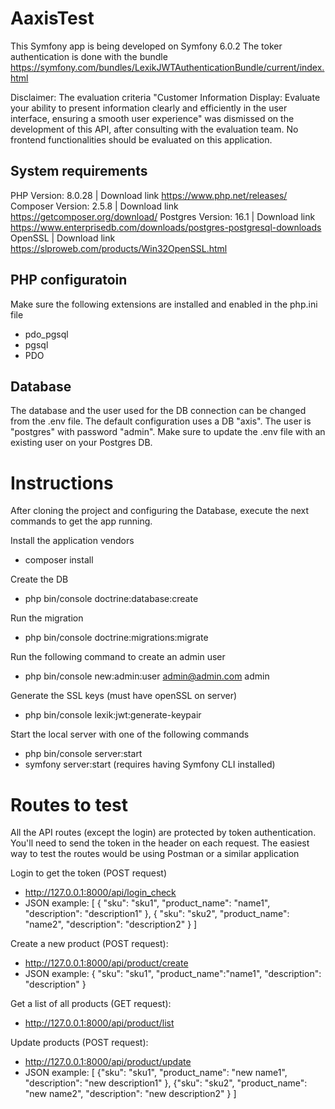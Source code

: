 # AaxisTest

This Symfony app is being developed on Symfony 6.0.2
The toker authentication is done with the bundle https://symfony.com/bundles/LexikJWTAuthenticationBundle/current/index.html

Disclaimer:
The evaluation criteria "Customer Information Display: Evaluate your ability to present information clearly and
efficiently in the user interface, ensuring a smooth user experience" was dismissed on the development of this API, after consulting with the evaluation team. No frontend functionalities should be evaluated on this application.

## System requirements

PHP Version: 8.0.28 | Download link https://www.php.net/releases/
Composer Version: 2.5.8 | Download link https://getcomposer.org/download/
Postgres Version: 16.1 | Download link https://www.enterprisedb.com/downloads/postgres-postgresql-downloads
OpenSSL | Download link https://slproweb.com/products/Win32OpenSSL.html

## PHP configuratoin

Make sure the following extensions are installed and enabled in the php.ini file

- pdo_pgsql
- pgsql
- PDO

## Database 

The database and the user used for the DB connection can be changed from the .env file. 
The default configuration uses a DB "axis". The user is "postgres" with password "admin". Make sure to update the .env file with an existing user on your Postgres DB.

# Instructions
After cloning the project and configuring the Database, execute the next commands to get the app running. 

Install the application vendors
- composer install

Create the DB
- php bin/console doctrine:database:create

Run the migration
- php bin/console doctrine:migrations:migrate

Run the following command to create an admin user
- php bin/console new:admin:user admin@admin.com admin

Generate the SSL keys (must have openSSL on server)
- php bin/console lexik:jwt:generate-keypair

Start the local server with one of the following commands
- php bin/console server:start
- symfony server:start (requires having Symfony CLI installed)

# Routes to test
All the API routes (except the login) are protected by token authentication. You'll need to send the token in the header on each request.
The easiest way to test the routes would be using Postman or a similar application

Login to get the token (POST request)
- http://127.0.0.1:8000/api/login_check
- JSON example: 
[
    {
        "sku": "sku1",
        "product_name": "name1",
        "description": "description1"
    },
    {
        "sku": "sku2",
        "product_name": "name2",
        "description": "description2"
    }
]

Create a new product (POST request):
- http://127.0.0.1:8000/api/product/create
- JSON example:
{
    "sku": "sku1",
    "product_name":"name1",
    "description": "description"
}

Get a list of all products (GET request):
- http://127.0.0.1:8000/api/product/list

Update products (POST request):
- http://127.0.0.1:8000/api/product/update
- JSON example:
[
   {"sku": "sku1",
    "product_name": "new name1",
    "description": "new description1"
   },
    {"sku": "sku2",
    "product_name": "new name2",
    "description": "new description2"
   }
]
